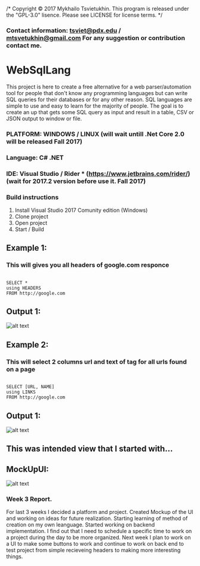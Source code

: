 /* Copyright © 2017 Mykhailo Tsvietukhin. This program is released under the "GPL-3.0" lisence. Please see LICENSE for license terms. */

### Contact information: tsviet@pdx.edu / mtsvetukhin@gmail.com For any suggestion or contribution contact me. 

# WebSqlLang
<p> This project is here to create a free alternative for a web parser/automation tool for people that don't know any programming languages but can write SQL queries for their databases or for any other reason. 
SQL languages are simple to use and easy to learn for the majority of people. The goal is to create an up that gets some SQL query as input and result in a table, CSV or JSON output to window or file. </p>

### PLATFORM: WINDOWS / LINUX (will wait untill .Net Core 2.0 will be released Fall 2017)
### Language: C# .NET
### IDE: Visual Studio / Rider * (https://www.jetbrains.com/rider/) (wait for 2017.2 version before use it. Fall 2017)

### Build instructions

1. Install Visual Studio 2017 Comunity edition (Windows)
2. Clone project 
3. Open project 
4. Start / Build 

## Example 1:

### This will gives you all headers of google.com responce

```

SELECT * 
using HEADERS 
FROM http://google.com 

```
## Output 1:

![alt text](https://github.com/tsviet/WebSqlLang/blob/master/images/example1.png)

## Example 2:

### This will select 2 columns url and text of <a> tag for all urls found on a page

```

SELECT [URL, NAME] 
using LINKS 
FROM http://google.com 

```
## Output 1:

![alt text](https://github.com/tsviet/WebSqlLang/blob/master/images/example2.png)

## This was intended view that I started with...

## MockUpUI:

![alt text](https://github.com/tsviet/WebSqlLang/blob/master/MockupUI.png)

### Week 3 Report.

<p>For last 3 weeks I decided a platform and project. Created Mockup of the UI and working on ideas for future realization. Starting learning of method of creation on my own leanguage. Started working on backend implementation. I find out that I need to schedule a specific time to work on a project during the day to be more organized. Next week I plan to work on a UI to make some buttons to work and continue to work on back end to test project from simple recieveing headers to making more interesting things. </p>
